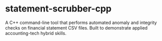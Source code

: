 # statement-scrubber-cpp
A C++ command-line tool that performs automated anomaly and integrity checks on financial statement CSV files. Built to demonstrate applied accounting-tech hybrid skills.
